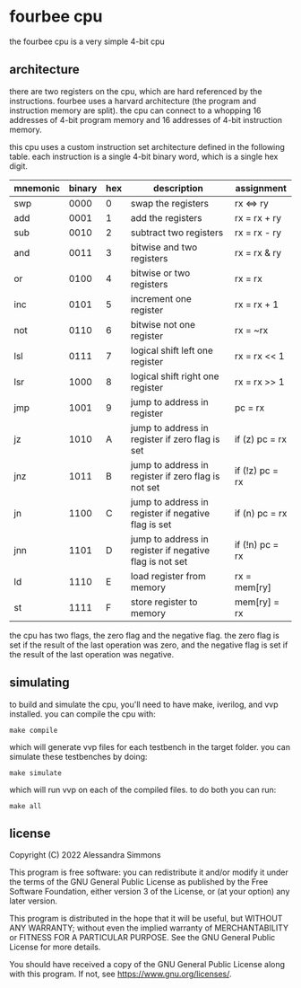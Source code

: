 # fourbee cpu
the fourbee cpu is a very simple 4-bit cpu

## architecture
there are two registers on the cpu, which are hard referenced by the instructions. fourbee uses a harvard architecture (the program and instruction memory are split). the cpu can connect to a whopping 16 addresses of 4-bit program memory and 16 addresses of 4-bit instruction memory. 

this cpu uses a custom instruction set architecture defined in the following table. each instruction is a single 4-bit binary word, which is a single hex digit.

| mnemonic | binary | hex | description | assignment |
| --- | --- | --- | --- | --- |
| swp | 0000 | 0 | swap the registers | rx <=> ry |
| add | 0001 | 1 | add the registers | rx = rx + ry |
| sub | 0010 | 2 | subtract two registers | rx = rx - ry |
| and | 0011 | 3 | bitwise and two registers | rx = rx & ry |
| or | 0100 | 4 | bitwise or two registers | rx = rx | ry |
| inc | 0101 | 5 | increment one register | rx = rx + 1 |
| not | 0110 | 6 | bitwise not one register | rx = ~rx |
| lsl | 0111 | 7 | logical shift left one register | rx = rx << 1 |
| lsr | 1000 | 8 | logical shift right one register | rx = rx >> 1 |
| jmp | 1001 | 9 | jump to address in register | pc = rx |
| jz | 1010 | A | jump to address in register if zero flag is set | if (z) pc = rx |
| jnz | 1011 | B | jump to address in register if zero flag is not set | if (!z) pc = rx |
| jn | 1100 | C | jump to address in register if negative flag is set | if (n) pc = rx |
| jnn | 1101 | D | jump to address in register if negative flag is not set | if (!n) pc = rx |
| ld | 1110 | E | load register from memory | rx = mem[ry] |
| st | 1111 | F | store register to memory | mem[ry] = rx |

the cpu has two flags, the zero flag and the negative flag. the zero flag is set if the result of the last operation was zero, and the negative flag is set if the result of the last operation was negative.

## simulating
to build and simulate the cpu, you'll need to have make, iverilog, and vvp installed. you can compile the cpu with:
```
make compile
```
which will generate vvp files for each testbench in the target folder. you can simulate these testbenches by doing:
```
make simulate
```
which will run vvp on each of the compiled files. to do both you can run:
```
make all
```

## license

Copyright (C) 2022 Alessandra Simmons

This program is free software: you can redistribute it and/or modify it under the terms of the GNU General Public License as published by the Free Software Foundation, either version 3 of the License, or (at your option) any later version.

This program is distributed in the hope that it will be useful, but WITHOUT ANY WARRANTY; without even the implied warranty of MERCHANTABILITY or FITNESS FOR A PARTICULAR PURPOSE. See the GNU General Public License for more details.

You should have received a copy of the GNU General Public License along with this program. If not, see https://www.gnu.org/licenses/.
